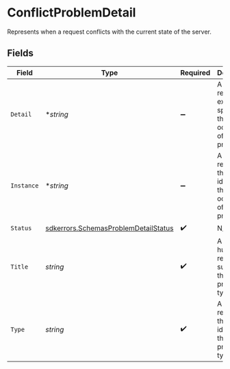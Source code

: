 # ConflictProblemDetail

Represents when a request conflicts with the current state of the server.


## Fields

| Field                                                                                     | Type                                                                                      | Required                                                                                  | Description                                                                               |
| ----------------------------------------------------------------------------------------- | ----------------------------------------------------------------------------------------- | ----------------------------------------------------------------------------------------- | ----------------------------------------------------------------------------------------- |
| `Detail`                                                                                  | **string*                                                                                 | :heavy_minus_sign:                                                                        | A human-readable explanation specific to this occurrence of the problem.                  |
| `Instance`                                                                                | **string*                                                                                 | :heavy_minus_sign:                                                                        | A URI reference that identifies the specific occurrence of the problem.                   |
| `Status`                                                                                  | [sdkerrors.SchemasProblemDetailStatus](../../models/errors/schemasproblemdetailstatus.md) | :heavy_check_mark:                                                                        | N/A                                                                                       |
| `Title`                                                                                   | *string*                                                                                  | :heavy_check_mark:                                                                        | A short, human-readable summary of the problem type.                                      |
| `Type`                                                                                    | *string*                                                                                  | :heavy_check_mark:                                                                        | A URI reference that identifies the problem type.                                         |